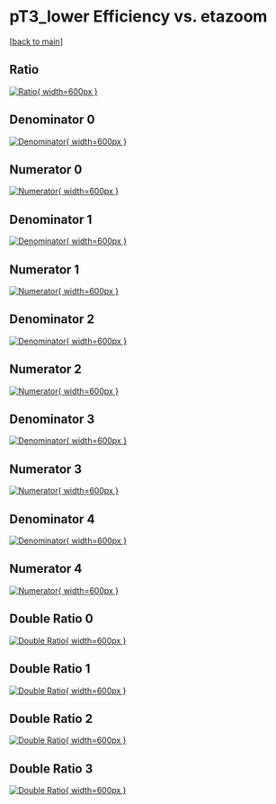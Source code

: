 # pT3_lower Efficiency vs. etazoom

[[back to main](./)]



## Ratio

[![Ratio](../mtv/var/pT3_lower_base_0_0_eff_etazoom.png){ width=600px }](../mtv/var/pT3_lower_base_0_0_eff_etazoom.pdf)

## Denominator 0

[![Denominator](../mtv/den/pT3_lower_base_0_0_eff_etazoom_den0.png){ width=600px }](../mtv/den/pT3_lower_base_0_0_eff_etazoom_den0.pdf)

## Numerator 0

[![Numerator](../mtv/num/pT3_lower_base_0_0_eff_etazoom_num0.png){ width=600px }](../mtv/num/pT3_lower_base_0_0_eff_etazoom_num0.pdf)

## Denominator 1

[![Denominator](../mtv/den/pT3_lower_base_0_0_eff_etazoom_den1.png){ width=600px }](../mtv/den/pT3_lower_base_0_0_eff_etazoom_den1.pdf)

## Numerator 1

[![Numerator](../mtv/num/pT3_lower_base_0_0_eff_etazoom_num1.png){ width=600px }](../mtv/num/pT3_lower_base_0_0_eff_etazoom_num1.pdf)

## Denominator 2

[![Denominator](../mtv/den/pT3_lower_base_0_0_eff_etazoom_den2.png){ width=600px }](../mtv/den/pT3_lower_base_0_0_eff_etazoom_den2.pdf)

## Numerator 2

[![Numerator](../mtv/num/pT3_lower_base_0_0_eff_etazoom_num2.png){ width=600px }](../mtv/num/pT3_lower_base_0_0_eff_etazoom_num2.pdf)

## Denominator 3

[![Denominator](../mtv/den/pT3_lower_base_0_0_eff_etazoom_den3.png){ width=600px }](../mtv/den/pT3_lower_base_0_0_eff_etazoom_den3.pdf)

## Numerator 3

[![Numerator](../mtv/num/pT3_lower_base_0_0_eff_etazoom_num3.png){ width=600px }](../mtv/num/pT3_lower_base_0_0_eff_etazoom_num3.pdf)

## Denominator 4

[![Denominator](../mtv/den/pT3_lower_base_0_0_eff_etazoom_den4.png){ width=600px }](../mtv/den/pT3_lower_base_0_0_eff_etazoom_den4.pdf)

## Numerator 4

[![Numerator](../mtv/num/pT3_lower_base_0_0_eff_etazoom_num4.png){ width=600px }](../mtv/num/pT3_lower_base_0_0_eff_etazoom_num4.pdf)

## Double Ratio 0

[![Double Ratio](../mtv/ratio/pT3_lower_base_0_0_eff_etazoom_ratio0.png){ width=600px }](../mtv/ratio/pT3_lower_base_0_0_eff_etazoom_ratio0.pdf)

## Double Ratio 1

[![Double Ratio](../mtv/ratio/pT3_lower_base_0_0_eff_etazoom_ratio1.png){ width=600px }](../mtv/ratio/pT3_lower_base_0_0_eff_etazoom_ratio1.pdf)

## Double Ratio 2

[![Double Ratio](../mtv/ratio/pT3_lower_base_0_0_eff_etazoom_ratio2.png){ width=600px }](../mtv/ratio/pT3_lower_base_0_0_eff_etazoom_ratio2.pdf)

## Double Ratio 3

[![Double Ratio](../mtv/ratio/pT3_lower_base_0_0_eff_etazoom_ratio3.png){ width=600px }](../mtv/ratio/pT3_lower_base_0_0_eff_etazoom_ratio3.pdf)

